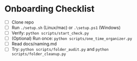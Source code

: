 ﻿# Onboarding Checklist
- [ ] Clone repo
- [ ] Run `./setup.sh` (Linux/mac) or `.\setup.ps1` (Windows)
- [ ] Verify: `python scripts/start_check.py`
- [ ] (Optional) Run once: `python scripts/one_time_organizer.py`
- [ ] Read docs/naming.md
- [ ] Try: `python scripts/folder_audit.py` and `python scripts/folder_cleanup.py`
